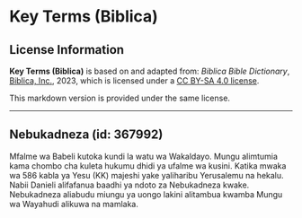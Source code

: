 # Key Terms (Biblica)

## License Information

**Key Terms (Biblica)** is based on and adapted from: _Biblica Bible Dictionary_, [Biblica, Inc.](https://www.biblica.com/), 2023, which is licensed under a [CC BY-SA 4.0 license](https://creativecommons.org/licenses/by-sa/4.0/legalcode.en).

This markdown version is provided under the same license.



--------------------------------

## Nebukadneza (id: 367992)

Mfalme wa Babeli kutoka kundi la watu wa Wakaldayo. Mungu alimtumia kama chombo cha kuleta hukumu dhidi ya ufalme wa kusini. Katika mwaka wa 586 kabla ya Yesu (KK) majeshi yake yaliharibu Yerusalemu na hekalu. Nabii Danieli alifafanua baadhi ya ndoto za Nebukadneza kwake. Nebukadneza aliabudu miungu ya uongo lakini alitambua kwamba Mungu wa Wayahudi alikuwa na mamlaka.


